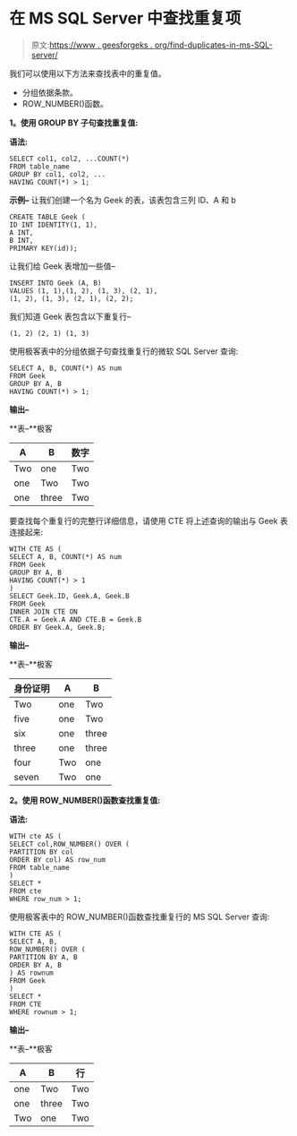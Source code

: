 # 在 MS SQL Server 中查找重复项

> 原文:[https://www . geesforgeks . org/find-duplicates-in-ms-SQL-server/](https://www.geeksforgeeks.org/find-duplicates-in-ms-sql-server/)

我们可以使用以下方法来查找表中的重复值。

*   分组依据条款。
*   ROW_NUMBER()函数。

**1。使用 GROUP BY 子句查找重复值:**

**语法:**

```
SELECT col1, col2, ...COUNT(*)
FROM table_name
GROUP BY col1, col2, ...
HAVING COUNT(*) > 1;
```

**示例–**
让我们创建一个名为 Geek 的表，该表包含三列 ID、A 和 b

```
CREATE TABLE Geek (
ID INT IDENTITY(1, 1),
A INT,
B INT,
PRIMARY KEY(id));
```

让我们给 Geek 表增加一些值–

```
INSERT INTO Geek (A, B)
VALUES (1, 1),(1, 2), (1, 3), (2, 1),
(1, 2), (1, 3), (2, 1), (2, 2);
```

我们知道 Geek 表包含以下重复行–

```
(1, 2) (2, 1) (1, 3) 
```

使用极客表中的分组依据子句查找重复行的微软 SQL Server 查询:

```
SELECT A, B, COUNT(*) AS num
FROM Geek
GROUP BY A, B
HAVING COUNT(*) > 1;
```

**输出–**

**表–**极客

| A | B | 数字 |
| --- | --- | --- |
| Two | one | Two |
| one | Two | Two |
| one | three | Two |

要查找每个重复行的完整行详细信息，请使用 CTE 将上述查询的输出与 Geek 表连接起来:

```
WITH CTE AS ( 
SELECT A, B, COUNT(*) AS num
FROM Geek
GROUP BY A, B
HAVING COUNT(*) > 1
)
SELECT Geek.ID, Geek.A, Geek.B
FROM Geek
INNER JOIN CTE ON
CTE.A = Geek.A AND CTE.B = Geek.B
ORDER BY Geek.A, Geek.B;
```

**输出–**

**表–**极客

| 身份证明 | A | B |
| --- | --- | --- |
| Two | one | Two |
| five | one | Two |
| six | one | three |
| three | one | three |
| four | Two | one |
| seven | Two | one |

**2。使用 ROW_NUMBER()函数查找重复值:**

**语法:**

```
WITH cte AS (
SELECT col,ROW_NUMBER() OVER (
PARTITION BY col
ORDER BY col) AS row_num
FROM table_name
)  
SELECT * 
FROM cte  
WHERE row_num > 1;
```

使用极客表中的 ROW_NUMBER()函数查找重复行的 MS SQL Server 查询:

```
WITH CTE AS (
SELECT A, B,
ROW_NUMBER() OVER (
PARTITION BY A, B
ORDER BY A, B
) AS rownum
FROM Geek
)
SELECT *
FROM CTE
WHERE rownum > 1;
```

**输出–**

**表–**极客

| A | B | 行 |
| --- | --- | --- |
| one | Two | Two |
| one | three | Two |
| Two | one | Two |